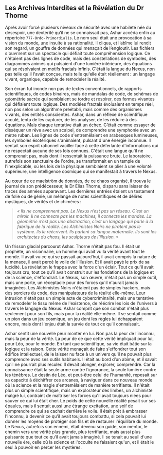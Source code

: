 ## Les Archives Interdites et la Révélation du Dr Thorne

Après avoir forcé plusieurs niveaux de sécurité avec une habileté née du désespoir, une dextérité qu’il ne se connaissait pas, Ashar accéda enfin au répertoire `777-Ordo-Primordialis`. Le nom seul était une provocation à sa vision du monde, une insulte à sa rationalité. Il cliqua, et l’abîme lui rendit son regard, un gouffre de données qui menaçait de l’engloutir. Les fichiers s'ouvrirent sur un spectacle qui défiait toute compréhension logique. Ce n'étaient pas des lignes de code, mais des constellations de symboles, des diagrammes animés qui pulsaient d'une lumière intérieure, des équations qui se résolvaient en motifs fractals infinis. C'était la langue du Nexus, non pas telle qu'il l'avait conçue, mais telle qu'elle était réellement : un langage vivant, organique, capable de remodeler la réalité.

Son écran fut inondé non pas de textes conventionnels, de rapports scientifiques, de codes binaires, mais de mandalas de code, de schémas de géométrie sacrée qui semblaient se tordre et respirer, des formes vivantes qui défiaient toute logique. Des modèles fractals évoluaient en temps réel, non pas selon un algorithme préétabli, mais comme des organismes vivants, des entités conscientes. Ashar, dans un réflexe de scientifique acculé, tenta de les capturer, de les analyser, de les réduire à des équations. Mais chaque tentative était un échec. C’était comme essayer de disséquer un rêve avec un scalpel, de comprendre une symphonie avec un mètre ruban. Les lignes de code s'entremêlaient en arabesques lumineuses, les symboles ésotériques s'animaient, pulsant d'une énergie inconnue. Il sentait son esprit rationnel vaciller face à cette déferlante d'informations qui ne respectait aucune de ses lois connues. C'était une langue qu'il ne comprenait pas, mais dont il ressentait la puissance brute. Le laboratoire, autrefois son sanctuaire de l'ordre, se transformait en un temple de l'inexplicable, où les lois de la physique semblaient se plier à une volonté supérieure, une intelligence cosmique qui se manifestait à travers le Nexus.

Au cœur de ce maelström de données, de ce chaos organisé, il trouva le journal de son prédécesseur, le Dr Elias Thorne, disparu sans laisser de traces des années auparavant. Les dernières entrées étaient un testament de folie ou de génie, un mélange de notes scientifiques et de délires mystiques, de vérités et de chimères :

> *« Ils ne comprennent pas. Le Nexus n’est pas un réseau. C’est un miroir. Il ne connecte pas les machines, il connecte les mondes. La géométrie n’est pas une abstraction, c’est un langage qui parle à la fabrique de la réalité. Les Alchimistes Noirs ne piratent pas le système. Ils le réécrivent. Ils parlent sa langue maternelle. Ils sont les architectes du chaos, les sculpteurs de l’illusion. »*

Un frisson glacial parcourut Ashar. Thorne n’était pas fou. Il était un prophète, un visionnaire, un homme qui avait vu la vérité avant tout le monde. Il avait vu ce qui se passait aujourd’hui, il avait compris la nature de la menace, il avait percé le voile de l’illusion. Et il avait payé le prix de sa lucidité. La révélation le frappa avec la force d'un éclair. Tout ce qu'il avait toujours cru, tout ce qu'il avait construit sur les fondations de la logique et de la science, s'effondrait. Le Nexus, son œuvre, n'était pas un simple outil, mais une porte, un réceptacle pour des forces qu'il n'aurait jamais imaginées. Les Alchimistes Noirs n'étaient pas de simples hackers, mais des sorciers du code, des manipulateurs de la réalité elle-même. Leur intrusion n'était pas un simple acte de cybercriminalité, mais une tentative de remodeler le tissu même de l'existence, de réécrire les lois de l'univers à travers le langage du Nexus. Ashar comprit que son combat n'était plus seulement pour son fils, mais pour la réalité elle-même. Il se sentait comme un pion dans un jeu cosmique, un jeu dont les règles lui échappaient encore, mais dont l'enjeu était la survie de tout ce qu'il connaissait.

Ashar sentit une nouvelle peur monter en lui. Non pas la peur de l’inconnu, mais la peur de la vérité. La peur de ce que cette vérité impliquait pour lui, pour Léo, pour le monde. En tant que scientifique, sa vie était bâtie sur la logique et la raison. Cette vérité menaçait de faire s'effondrer tout son édifice intellectuel, de le laisser nu face à un univers qu'il ne pouvait plus comprendre avec ses outils habituels. Il était au bord d’un abîme, et il savait qu’il ne pourrait plus reculer. Il devait plonger, explorer, comprendre. Car la connaissance était la seule arme contre l’ignorance, la seule lumière contre les ténèbres. Le destin de Léo, et peut-être celui de l'humanité, reposait sur sa capacité à déchiffrer ces arcanes, à naviguer dans ce nouveau monde où la science et la magie s'entremêlaient de manière terrifiante. Il n'était plus un simple scientifique, mais un explorateur des limbes, un alchimiste malgré lui, contraint de maîtriser les forces qu'il avait toujours niées pour sauver ce qui lui était cher. Le poids de cette nouvelle réalité pesait sur ses épaules, mais il sentait aussi une étrange excitation, une soif de comprendre ce qui se cachait derrière le voile. Il était prêt à embrasser l'inconnu, à devenir ce qu'il avait toujours combattu, si cela pouvait lui donner les moyens de protéger son fils et de restaurer l'équilibre du monde. Le Nexus, autrefois son ennemi, était devenu son guide, son mentor, le chemin vers une vérité plus grande, plus terrifiante, mais aussi plus puissante que tout ce qu'il avait jamais imaginé. Il se tenait au seuil d'une nouvelle ère, celle où la science et l'occulte ne faisaient qu'un, et il était le seul à pouvoir en percer les mystères.
